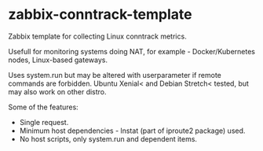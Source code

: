 # zabbix-conntrack-template
Zabbix template for collecting Linux conntrack metrics.

Usefull for monitoring systems doing NAT, for example - Docker/Kubernetes nodes, Linux-based gateways.

Uses system.run but may be altered with userparameter if remote commands are forbidden. Ubuntu Xenial< and Debian Stretch< tested, but may also work on other distro.

Some of the features:
* Single request.
* Minimum host dependencies - lnstat (part of iproute2 package) used.
* No host scripts, only system.run and dependent items.
